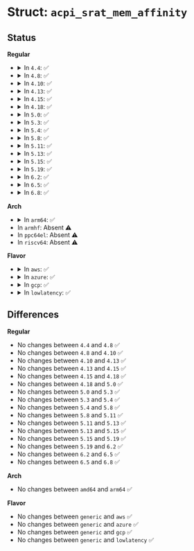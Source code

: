 # Struct: <code>acpi_srat_mem_affinity</code>

## Status
<b>Regular</b>
<ul>
<li>
<details>
<summary>In <code>4.4</code>: ✅</summary>

```c
struct acpi_srat_mem_affinity {
    struct acpi_subtable_header header;
    u32 proximity_domain;
    u16 reserved;
    u64 base_address;
    u64 length;
    u32 reserved1;
    u32 flags;
    u64 reserved2;
};
```
</details>
</li>
<li>
<details>
<summary>In <code>4.8</code>: ✅</summary>

```c
struct acpi_srat_mem_affinity {
    struct acpi_subtable_header header;
    u32 proximity_domain;
    u16 reserved;
    u64 base_address;
    u64 length;
    u32 reserved1;
    u32 flags;
    u64 reserved2;
};
```
</details>
</li>
<li>
<details>
<summary>In <code>4.10</code>: ✅</summary>

```c
struct acpi_srat_mem_affinity {
    struct acpi_subtable_header header;
    u32 proximity_domain;
    u16 reserved;
    u64 base_address;
    u64 length;
    u32 reserved1;
    u32 flags;
    u64 reserved2;
};
```
</details>
</li>
<li>
<details>
<summary>In <code>4.13</code>: ✅</summary>

```c
struct acpi_srat_mem_affinity {
    struct acpi_subtable_header header;
    u32 proximity_domain;
    u16 reserved;
    u64 base_address;
    u64 length;
    u32 reserved1;
    u32 flags;
    u64 reserved2;
};
```
</details>
</li>
<li>
<details>
<summary>In <code>4.15</code>: ✅</summary>

```c
struct acpi_srat_mem_affinity {
    struct acpi_subtable_header header;
    u32 proximity_domain;
    u16 reserved;
    u64 base_address;
    u64 length;
    u32 reserved1;
    u32 flags;
    u64 reserved2;
};
```
</details>
</li>
<li>
<details>
<summary>In <code>4.18</code>: ✅</summary>

```c
struct acpi_srat_mem_affinity {
    struct acpi_subtable_header header;
    u32 proximity_domain;
    u16 reserved;
    u64 base_address;
    u64 length;
    u32 reserved1;
    u32 flags;
    u64 reserved2;
};
```
</details>
</li>
<li>
<details>
<summary>In <code>5.0</code>: ✅</summary>

```c
struct acpi_srat_mem_affinity {
    struct acpi_subtable_header header;
    u32 proximity_domain;
    u16 reserved;
    u64 base_address;
    u64 length;
    u32 reserved1;
    u32 flags;
    u64 reserved2;
};
```
</details>
</li>
<li>
<details>
<summary>In <code>5.3</code>: ✅</summary>

```c
struct acpi_srat_mem_affinity {
    struct acpi_subtable_header header;
    u32 proximity_domain;
    u16 reserved;
    u64 base_address;
    u64 length;
    u32 reserved1;
    u32 flags;
    u64 reserved2;
};
```
</details>
</li>
<li>
<details>
<summary>In <code>5.4</code>: ✅</summary>

```c
struct acpi_srat_mem_affinity {
    struct acpi_subtable_header header;
    u32 proximity_domain;
    u16 reserved;
    u64 base_address;
    u64 length;
    u32 reserved1;
    u32 flags;
    u64 reserved2;
};
```
</details>
</li>
<li>
<details>
<summary>In <code>5.8</code>: ✅</summary>

```c
struct acpi_srat_mem_affinity {
    struct acpi_subtable_header header;
    u32 proximity_domain;
    u16 reserved;
    u64 base_address;
    u64 length;
    u32 reserved1;
    u32 flags;
    u64 reserved2;
};
```
</details>
</li>
<li>
<details>
<summary>In <code>5.11</code>: ✅</summary>

```c
struct acpi_srat_mem_affinity {
    struct acpi_subtable_header header;
    u32 proximity_domain;
    u16 reserved;
    u64 base_address;
    u64 length;
    u32 reserved1;
    u32 flags;
    u64 reserved2;
};
```
</details>
</li>
<li>
<details>
<summary>In <code>5.13</code>: ✅</summary>

```c
struct acpi_srat_mem_affinity {
    struct acpi_subtable_header header;
    u32 proximity_domain;
    u16 reserved;
    u64 base_address;
    u64 length;
    u32 reserved1;
    u32 flags;
    u64 reserved2;
};
```
</details>
</li>
<li>
<details>
<summary>In <code>5.15</code>: ✅</summary>

```c
struct acpi_srat_mem_affinity {
    struct acpi_subtable_header header;
    u32 proximity_domain;
    u16 reserved;
    u64 base_address;
    u64 length;
    u32 reserved1;
    u32 flags;
    u64 reserved2;
};
```
</details>
</li>
<li>
<details>
<summary>In <code>5.19</code>: ✅</summary>

```c
struct acpi_srat_mem_affinity {
    struct acpi_subtable_header header;
    u32 proximity_domain;
    u16 reserved;
    u64 base_address;
    u64 length;
    u32 reserved1;
    u32 flags;
    u64 reserved2;
};
```
</details>
</li>
<li>
<details>
<summary>In <code>6.2</code>: ✅</summary>

```c
struct acpi_srat_mem_affinity {
    struct acpi_subtable_header header;
    u32 proximity_domain;
    u16 reserved;
    u64 base_address;
    u64 length;
    u32 reserved1;
    u32 flags;
    u64 reserved2;
};
```
</details>
</li>
<li>
<details>
<summary>In <code>6.5</code>: ✅</summary>

```c
struct acpi_srat_mem_affinity {
    struct acpi_subtable_header header;
    u32 proximity_domain;
    u16 reserved;
    u64 base_address;
    u64 length;
    u32 reserved1;
    u32 flags;
    u64 reserved2;
};
```
</details>
</li>
<li>
<details>
<summary>In <code>6.8</code>: ✅</summary>

```c
struct acpi_srat_mem_affinity {
    struct acpi_subtable_header header;
    u32 proximity_domain;
    u16 reserved;
    u64 base_address;
    u64 length;
    u32 reserved1;
    u32 flags;
    u64 reserved2;
};
```
</details>
</li>
</ul>
<b>Arch</b>
<ul>
<li>
<details>
<summary>In <code>arm64</code>: ✅</summary>

```c
struct acpi_srat_mem_affinity {
    struct acpi_subtable_header header;
    u32 proximity_domain;
    u16 reserved;
    u64 base_address;
    u64 length;
    u32 reserved1;
    u32 flags;
    u64 reserved2;
};
```
</details>
</li>
<li>
In <code>armhf</code>: Absent ⚠️
</li>
<li>
In <code>ppc64el</code>: Absent ⚠️
</li>
<li>
In <code>riscv64</code>: Absent ⚠️
</li>
</ul>
<b>Flavor</b>
<ul>
<li>
<details>
<summary>In <code>aws</code>: ✅</summary>

```c
struct acpi_srat_mem_affinity {
    struct acpi_subtable_header header;
    u32 proximity_domain;
    u16 reserved;
    u64 base_address;
    u64 length;
    u32 reserved1;
    u32 flags;
    u64 reserved2;
};
```
</details>
</li>
<li>
<details>
<summary>In <code>azure</code>: ✅</summary>

```c
struct acpi_srat_mem_affinity {
    struct acpi_subtable_header header;
    u32 proximity_domain;
    u16 reserved;
    u64 base_address;
    u64 length;
    u32 reserved1;
    u32 flags;
    u64 reserved2;
};
```
</details>
</li>
<li>
<details>
<summary>In <code>gcp</code>: ✅</summary>

```c
struct acpi_srat_mem_affinity {
    struct acpi_subtable_header header;
    u32 proximity_domain;
    u16 reserved;
    u64 base_address;
    u64 length;
    u32 reserved1;
    u32 flags;
    u64 reserved2;
};
```
</details>
</li>
<li>
<details>
<summary>In <code>lowlatency</code>: ✅</summary>

```c
struct acpi_srat_mem_affinity {
    struct acpi_subtable_header header;
    u32 proximity_domain;
    u16 reserved;
    u64 base_address;
    u64 length;
    u32 reserved1;
    u32 flags;
    u64 reserved2;
};
```
</details>
</li>
</ul>

## Differences
<b>Regular</b>
<ul>
<li>
No changes between <code>4.4</code> and <code>4.8</code> ✅
</li>
<li>
No changes between <code>4.8</code> and <code>4.10</code> ✅
</li>
<li>
No changes between <code>4.10</code> and <code>4.13</code> ✅
</li>
<li>
No changes between <code>4.13</code> and <code>4.15</code> ✅
</li>
<li>
No changes between <code>4.15</code> and <code>4.18</code> ✅
</li>
<li>
No changes between <code>4.18</code> and <code>5.0</code> ✅
</li>
<li>
No changes between <code>5.0</code> and <code>5.3</code> ✅
</li>
<li>
No changes between <code>5.3</code> and <code>5.4</code> ✅
</li>
<li>
No changes between <code>5.4</code> and <code>5.8</code> ✅
</li>
<li>
No changes between <code>5.8</code> and <code>5.11</code> ✅
</li>
<li>
No changes between <code>5.11</code> and <code>5.13</code> ✅
</li>
<li>
No changes between <code>5.13</code> and <code>5.15</code> ✅
</li>
<li>
No changes between <code>5.15</code> and <code>5.19</code> ✅
</li>
<li>
No changes between <code>5.19</code> and <code>6.2</code> ✅
</li>
<li>
No changes between <code>6.2</code> and <code>6.5</code> ✅
</li>
<li>
No changes between <code>6.5</code> and <code>6.8</code> ✅
</li>
</ul>
<b>Arch</b>
<ul>
<li>
No changes between <code>amd64</code> and <code>arm64</code> ✅
</li>
</ul>
<b>Flavor</b>
<ul>
<li>
No changes between <code>generic</code> and <code>aws</code> ✅
</li>
<li>
No changes between <code>generic</code> and <code>azure</code> ✅
</li>
<li>
No changes between <code>generic</code> and <code>gcp</code> ✅
</li>
<li>
No changes between <code>generic</code> and <code>lowlatency</code> ✅
</li>
</ul>
